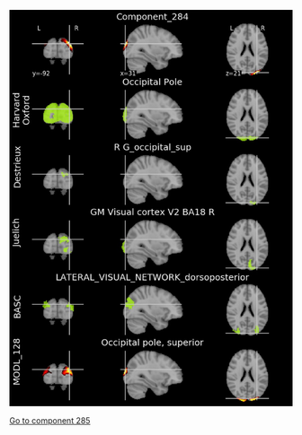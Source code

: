 


![284](preliminary/284.jpg "Component 284")

[Go to component 285](https://parietal-inria.github.io/MODL_atlas/1024/285 "Component 285")